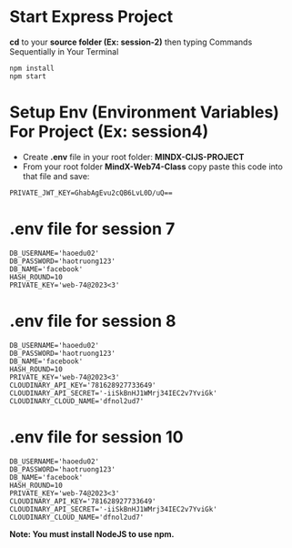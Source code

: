 # Start Express Project

**cd** to your **source folder (Ex: session-2)** then typing Commands Sequentially in Your Terminal

```
npm install
npm start
```

# Setup Env (Environment Variables) For Project (Ex: session4)

- Create **.env** file in your root folder: **MINDX-CIJS-PROJECT**
- From your root folder **MindX-Web74-Class** copy paste this code into that file and save:

```
PRIVATE_JWT_KEY=GhabAgEvu2cQB6LvL0D/uQ==
```

# .env file for session 7

```
DB_USERNAME='haoedu02'
DB_PASSWORD='haotruong123'
DB_NAME='facebook'
HASH_ROUND=10
PRIVATE_KEY='web-74@2023<3'
```

# .env file for session 8

```
DB_USERNAME='haoedu02'
DB_PASSWORD='haotruong123'
DB_NAME='facebook'
HASH_ROUND=10
PRIVATE_KEY='web-74@2023<3'
CLOUDINARY_API_KEY='781628927733649'
CLOUDINARY_API_SECRET='-iiSkBnHJ1WMrj34IEC2v7YviGk'
CLOUDINARY_CLOUD_NAME='dfnol2ud7'
```

# .env file for session 10

```
DB_USERNAME='haoedu02'
DB_PASSWORD='haotruong123'
DB_NAME='facebook'
HASH_ROUND=10
PRIVATE_KEY='web-74@2023<3'
CLOUDINARY_API_KEY='781628927733649'
CLOUDINARY_API_SECRET='-iiSkBnHJ1WMrj34IEC2v7YviGk'
CLOUDINARY_CLOUD_NAME='dfnol2ud7'
```

**Note: You must install NodeJS to use npm.**
